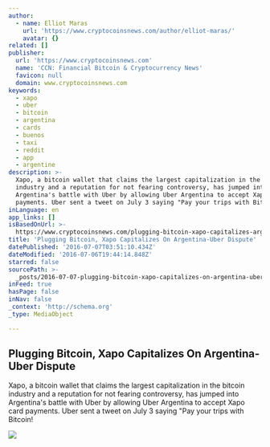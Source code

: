 ```yaml
---
author:
  - name: Elliot Maras
    url: 'https://www.cryptocoinsnews.com/author/elliot-maras/'
    avatar: {}
related: []
publisher:
  url: 'https://www.cryptocoinsnews.com'
  name: 'CCN: Financial Bitcoin & Cryptocurrency News'
  favicon: null
  domain: www.cryptocoinsnews.com
keywords:
  - xapo
  - uber
  - bitcoin
  - argentina
  - cards
  - buenos
  - taxi
  - reddit
  - app
  - argentine
description: >-
  Xapo, a bitcoin wallet that claims the largest capitalization in the bitcoin
  industry and a reputation for not fearing controversy, has jumped into
  Argentina's battle with Uber by allowing Uber Argentina to accept Xapo card
  payments. Uber sent a tweet on July 3 saying "Pay your trips with Bitcoin!
inLanguage: en
app_links: []
isBasedOnUrl: >-
  https://www.cryptocoinsnews.com/plugging-bitcoin-xapo-capitalizes-argentina-uber-dispute/
title: 'Plugging Bitcoin, Xapo Capitalizes On Argentina-Uber Dispute'
datePublished: '2016-07-07T03:51:10.434Z'
dateModified: '2016-07-06T19:44:14.848Z'
starred: false
sourcePath: >-
  _posts/2016-07-07-plugging-bitcoin-xapo-capitalizes-on-argentina-uber-dispute.md
inFeed: true
hasPage: false
inNav: false
_context: 'http://schema.org'
_type: MediaObject

---
```

<article style=""><h1>Plugging Bitcoin, Xapo Capitalizes On Argentina-Uber Dispute</h1><p>Xapo, a bitcoin wallet that claims the largest capitalization in the bitcoin industry and a reputation for not fearing controversy, has jumped into Argentina's battle with Uber by allowing Uber Argentina to accept Xapo card payments. Uber sent a tweet on July 3 saying "Pay your trips with Bitcoin!</p><img src="https://www.cryptocoinsnews.com/wp-content/uploads/2016/07/Uber-app-user.jpg" /></article>